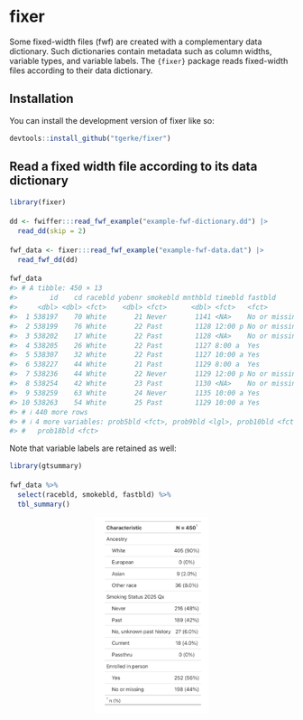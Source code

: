 
<!-- README.md is generated from README.Rmd. Please edit that file -->

# fixer

<!-- badges: start -->
<!-- badges: end -->

Some fixed-width files (fwf) are created with a complementary data
dictionary. Such dictionaries contain metadata such as column widths,
variable types, and variable labels. The `{fixer}` package reads
fixed-width files according to their data dictionary.

## Installation

You can install the development version of fixer like so:

``` r
devtools::install_github("tgerke/fixer")
```

## Read a fixed width file according to its data dictionary

``` r
library(fixer)

dd <- fwiffer:::read_fwf_example("example-fwf-dictionary.dd") |> 
  read_dd(skip = 2)

fwf_data <- fixer:::read_fwf_example("example-fwf-data.dat") |>
  read_fwf_dd(dd)

fwf_data
#> # A tibble: 450 × 13
#>        id    cd racebld yobenr smokebld mnthbld timebld fastbld       prob4bld
#>     <dbl> <dbl> <fct>    <dbl> <fct>      <dbl> <fct>   <fct>         <lgl>   
#>  1 538197    70 White       21 Never       1141 <NA>    No or missing NA      
#>  2 538199    76 White       22 Past        1128 12:00 p No or missing NA      
#>  3 538202    17 White       22 Past        1128 <NA>    No or missing NA      
#>  4 538205    26 White       22 Past        1127 8:00 a  Yes           NA      
#>  5 538307    32 White       22 Past        1127 10:00 a Yes           NA      
#>  6 538227    44 White       21 Past        1129 8:00 a  Yes           NA      
#>  7 538236    44 White       22 Never       1129 12:00 p No or missing NA      
#>  8 538254    42 White       23 Past        1130 <NA>    No or missing NA      
#>  9 538259    63 White       24 Never       1135 10:00 a Yes           NA      
#> 10 538263    54 White       25 Past        1129 10:00 a Yes           NA      
#> # ℹ 440 more rows
#> # ℹ 4 more variables: prob5bld <fct>, prob9bld <lgl>, prob10bld <fct>,
#> #   prob18bld <fct>
```

Note that variable labels are retained as well:

``` r
library(gtsummary)

fwf_data %>%
  select(racebld, smokebld, fastbld) %>%
  tbl_summary()
```

<img src="man/figures/table-1.png" width="40%" style="display: block; margin: auto;" />
